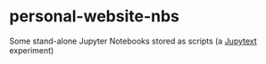 # personal-website-nbs
Some stand-alone Jupyter Notebooks stored as scripts (a [Jupytext](https://jupytext.readthedocs.io/) experiment)
